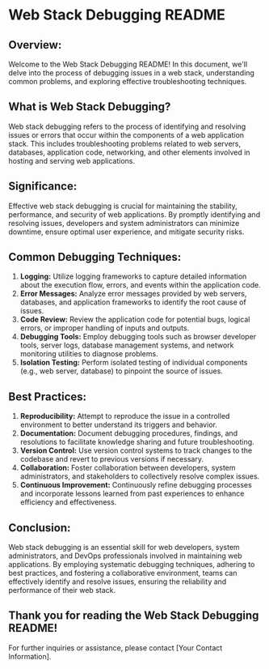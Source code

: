 # Web Stack Debugging README

## Overview:
Welcome to the Web Stack Debugging README! In this document, we'll delve into the process of debugging issues in a web stack, understanding common problems, and exploring effective troubleshooting techniques.

## What is Web Stack Debugging?
Web stack debugging refers to the process of identifying and resolving issues or errors that occur within the components of a web application stack. This includes troubleshooting problems related to web servers, databases, application code, networking, and other elements involved in hosting and serving web applications.

## Significance:
Effective web stack debugging is crucial for maintaining the stability, performance, and security of web applications. By promptly identifying and resolving issues, developers and system administrators can minimize downtime, ensure optimal user experience, and mitigate security risks.

## Common Debugging Techniques:
1. **Logging:** Utilize logging frameworks to capture detailed information about the execution flow, errors, and events within the application code.
2. **Error Messages:** Analyze error messages provided by web servers, databases, and application frameworks to identify the root cause of issues.
3. **Code Review:** Review the application code for potential bugs, logical errors, or improper handling of inputs and outputs.
4. **Debugging Tools:** Employ debugging tools such as browser developer tools, server logs, database management systems, and network monitoring utilities to diagnose problems.
5. **Isolation Testing:** Perform isolated testing of individual components (e.g., web server, database) to pinpoint the source of issues.

## Best Practices:
1. **Reproducibility:** Attempt to reproduce the issue in a controlled environment to better understand its triggers and behavior.
2. **Documentation:** Document debugging procedures, findings, and resolutions to facilitate knowledge sharing and future troubleshooting.
3. **Version Control:** Use version control systems to track changes to the codebase and revert to previous versions if necessary.
4. **Collaboration:** Foster collaboration between developers, system administrators, and stakeholders to collectively resolve complex issues.
5. **Continuous Improvement:** Continuously refine debugging processes and incorporate lessons learned from past experiences to enhance efficiency and effectiveness.

## Conclusion:
Web stack debugging is an essential skill for web developers, system administrators, and DevOps professionals involved in maintaining web applications. By employing systematic debugging techniques, adhering to best practices, and fostering a collaborative environment, teams can effectively identify and resolve issues, ensuring the reliability and performance of their web stack.

## Thank you for reading the Web Stack Debugging README!
For further inquiries or assistance, please contact [Your Contact Information].
